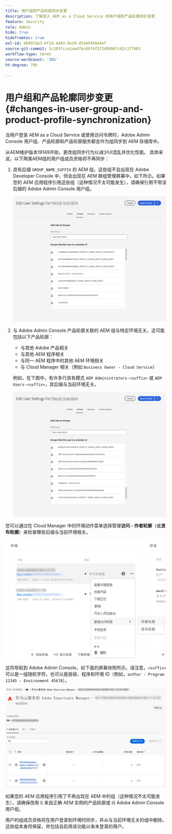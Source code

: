 ```yaml
---
title: 用户组和产品轮廓同步变更
description: 了解加入 AEM as a Cloud Service 的用户组和产品轮廓同步变更
feature: Security
role: Admin
hide: true
hidefromtoc: true
exl-id: 0b097ab3-bf1d-4d43-9e19-d544594844ef
source-git-commit: 5c103fcce1ae47bc89f4f572d89967c62c1f7603
workflow-type: tm+mt
source-wordcount: '385'
ht-degree: 79%

---
```


# 用户组和产品轮廓同步变更 {#changes-in-user-group-and-product-profile-synchronization}

当用户登录 AEM as a Cloud Service 或使用访问令牌时，Adobe Admin Console 用户组、产品轮廓和产品轮廓服务都会作为组同步到 AEM 存储库中。

从AEM维护版本19149开始，更改组同步行为以减少UI混乱并优化性能。 具体来说，以下两类AEM组的用户组成员资格将不再同步：

1. 具有后缀 `GROUP_NAME_SUFFIX` 的 AEM 组。这些组不会出现在 Adobe Developer Console 中，但会出现在 AEM 群组管理屏幕中，如下所示。如果您的 AEM 应用程序引用这些组（这种情况不太可能发生），请确保引用不带该后缀的 Adobe Admin Console 用户组。

   ![已移除第 1 组](/help/security/assets/removed-groups-1.png)

1. 与 Adobe Admin Console 产品轮廓关联的 AEM 组与特定环境无关。这可能包括以下产品轮廓：

   * 与其他 Adobe 产品相关
   * 与其他 AEM 程序相关
   * 与同一 AEM 程序中的其他 AEM 环境相关
   * 与 Cloud Manager 相关（例如 `Business Owner - Cloud Service`）

   例如，在下图中，有许多行具有模式 `AEM Administrators-<suffix>` 或 `AEM Users-<suffix>`，其后缀与当前环境无关。

   ![已移除第 2 组](/help/security/assets/removed-groups-2.png)

您可以通过在 Cloud Manager 中的环境动作菜单选择管理&#x200B;**访问 - 作者轮廓**（或&#x200B;**发布轮廓**）来检查哪些后缀与当前环境相关。

![检查后缀](/help/security/assets/suffix-check.png)

这将导航到 Adobe Admin Console，如下面的屏幕快照所示。请注意，`<suffix>` 可以是一组随机字符，也可以是层级、程序和环境 ID（例如，`author - Program 12345 - Environment 45678`）。

![Admin Console 中的后缀](/help/security/assets/admin-console-profile-suffixes.png)

如果您的 AEM 应用程序引用了不再出现在 AEM 中的组（这种情况不太可能发生），请确保改用 i) 来自正确 AEM 实例的产品轮廓或 ii) Adobe Admin Console 用户组。

用户的组成员资格将在用户登录到环境时同步，并从与当前环境无关的组中删除。 这些组本身将保留，并包括自启用该功能以来未登录的用户。
